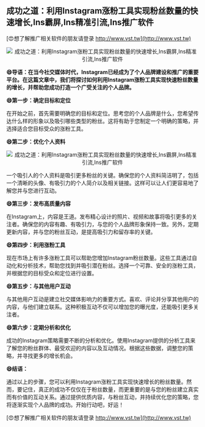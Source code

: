 ## **成功之道：利用Instagram涨粉工具实现粉丝数量的快速增长,Ins霸屏,Ins精准引流,Ins推广软件**

[😍想了解推广相关软件的朋友请登录 http://www.vst.tw](http://www.vst.tw)

 <center><img src="https://vst.tw/MP4/tuiguang/png/8.png" alt="成功之道：利用Instagram涨粉工具实现粉丝数量的快速增长,Ins霸屏,Ins精准引流,Ins推广软件"></center>

**😄导语：在当今社交媒体时代，Instagram已经成为了个人品牌建设和推广的重要平台。在这篇文章中，我们将探讨如何利用Instagram涨粉工具实现快速粉丝数量的增长，并帮助您成功打造一个广受关注的个人品牌。**

**😄第一步：确定目标和定位**

在开始之前，首先需要明确您的目标和定位。思考您的个人品牌是什么，您希望传达什么样的形象以及吸引哪些类型的粉丝。这将有助于您制定一个明确的策略，并选择适合您目标受众的涨粉工具。

**😄第二步：优化个人资料**

 <center><img src="https://vst.tw/MP4/tuiguang/png/7.png" alt="成功之道：利用Instagram涨粉工具实现粉丝数量的快速增长,Ins霸屏,Ins精准引流,Ins推广软件"></center>

一个吸引人的个人资料是吸引更多粉丝的关键。确保您的个人资料简洁明了，包括一个清晰的头像、有吸引力的个人简介以及相关链接。这样可以让人们更容易地了解您并与您进行互动。

**😄第三步：发布高质量内容**

在Instagram上，内容是王道。发布精心设计的照片、视频和故事将吸引更多的关注者。确保您的内容有趣、有吸引力，与您的个人品牌形象保持一致。另外，定期更新内容，并与您的粉丝互动，是提高吸引力和留存率的关键。

**😄第四步：利用涨粉工具**

现在市场上有许多涨粉工具可以帮助您增加Instagram粉丝数量。这些工具通过自动化和分析技术，帮助您找到并吸引潜在粉丝。选择一个可靠、安全的涨粉工具，并根据您的目标受众和定位进行设置。

**😄第五步：与其他用户互动**

与其他用户互动是建立社交媒体影响力的重要方式。喜欢、评论并分享其他用户的内容，与他们建立联系。这种积极互动不仅可以增加您的曝光度，还能吸引更多关注者。

**😄第六步：定期分析和优化**

成功的Instagram策略需要不断的分析和优化。使用Instagram提供的分析工具来了解您的粉丝群体、最受欢迎的内容以及互动情况。根据这些数据，调整您的策略，并寻找更多的增长机会。

**😄结语：**

通过以上的步骤，您可以利用Instagram涨粉工具实现快速增长的粉丝数量。然而，要记住，真正的成功不仅仅在于粉丝数量，而更重要的是与您的粉丝建立真实而有价值的互动关系。通过提供优质内容，与粉丝互动，并持续优化您的策略，您将逐渐实现个人品牌的成功。开始行动吧，好运！

[😍想了解推广相关软件的朋友请登录 http://www.vst.tw](http://www.vst.tw)



